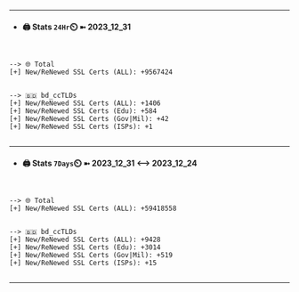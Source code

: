 

---
- #### 🖨️ **Stats** `24Hr`⏲️ ➼ 2023_12_31
```console


--> 🌐 Total
[+] New/ReNewed SSL Certs (ALL): +9567424


--> 🇧🇩 bd_ccTLDs
[+] New/ReNewed SSL Certs (ALL): +1406
[+] New/ReNewed SSL Certs (Edu): +584
[+] New/ReNewed SSL Certs (Gov|Mil): +42
[+] New/ReNewed SSL Certs (ISPs): +1


```

---
- #### 🖨️ **Stats** `7Days`⏲️ ➼ 2023_12_31 <--> 2023_12_24
```console


--> 🌐 Total
[+] New/ReNewed SSL Certs (ALL): +59418558


--> 🇧🇩 bd_ccTLDs
[+] New/ReNewed SSL Certs (ALL): +9428
[+] New/ReNewed SSL Certs (Edu): +3014
[+] New/ReNewed SSL Certs (Gov|Mil): +519
[+] New/ReNewed SSL Certs (ISPs): +15


```

---

